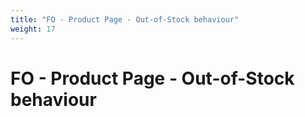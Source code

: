 ```yaml
---
title: "FO - Product Page - Out-of-Stock behaviour"
weight: 17
---
```


# FO - Product Page - Out-of-Stock behaviour
